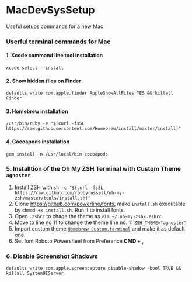 # MacDevSysSetup
Useful setups commands for a new Mac

### Userful terminal commands for Mac

#### 1. Xcode command line tool installation
`xcode-select --install`

#### 2. Show hidden files on Finder
`defaults write com.apple.finder AppleShowAllFiles YES && killall Finder`

#### 3. Homebrew installation
`/usr/bin/ruby -e "$(curl -fsSL https://raw.githubusercontent.com/Homebrew/install/master/install)"`

#### 4. Cocoapods installation
`gem install -n /usr/local/bin cocoapods`

### 5. Installtion of the Oh My ZSH Terminal with Custom Theme `agnoster`

1. Install ZSH with `sh -c "$(curl -fsSL https://raw.github.com/robbyrussell/oh-my-zsh/master/tools/install.sh)"`
2. Clone  https://github.com/powerline/fonts, make `install.sh` executable by `chmod +x install.sh`. Run it to install fonts.
3. Open `.zshrc` to chage the theme as `vim ~/.oh-my-zsh/.zshrc`
4. Move to line no 11 to change the theme line no. 11 `ZSH_THEME="agnoster"`
5. Import custom theme [`Homebrew Custom.terminal`](https://raw.githubusercontent.com/sauvikdolui/MacDevSysSetup/master/resources/Homebrew%20Custom.terminal) and make it as default one.
6. Set font Roboto Powersheel from Preference **CMD + ,**

### 6. Disable Screenshot Shadows
`defaults write com.apple.screencapture disable-shadow -bool TRUE && killall SystemUIServer`

